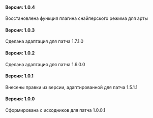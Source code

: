 ﻿#### Версия: 1.0.4
Восстановлена функция плагина снайперского режима для арты

#### Версия: 1.0.3
Сделана адаптация для патча 1.7.1.0

#### Версия: 1.0.2
Сделана адаптация для патча 1.6.0.0

#### Версия: 1.0.1
Внесены правки из версии, адаптированной для патча 1.5.1.1

#### Версия: 1.0.0
Сформирована с исходников для патча 1.0.0.1